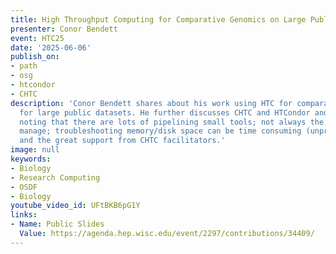 ```yaml
---
title: High Throughput Computing for Comparative Genomics on Large Public Datasets
presenter: Conor Bendett
event: HTC25
date: '2025-06-06'
publish_on:
- path
- osg
- htcondor
- CHTC
description: 'Conor Bendett shares about his work using HTC for comparative genonimcs
  for large public datasets. He further discusses CHTC and HTCondor and his experience:
  noting that there are lots of pipelining small tools; not always the easiest to
  manage; troubleshooting memory/disk space can be time consuming (unpredictableoutputs)
  and the great support from CHTC facilitators.'
image: null
keywords:
- Biology
- Research Computing
- OSDF
- Biology
youtube_video_id: UFtBKB6pG1Y
links:
- Name: Public Slides
  Value: https://agenda.hep.wisc.edu/event/2297/contributions/34409/
---
```

